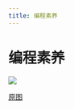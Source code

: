 ```yaml
---
title: 编程素养
---
```


# 编程素养
![](http://q0fn7wgae.bkt.clouddn.com/%E7%BC%96%E7%A8%8B%E7%B4%A0%E5%85%BB.png)

[原图](https://github.com/yuhongjing/img-folder/raw/master/img/blog2/mindmap/%E7%BC%96%E7%A8%8B%E7%B4%A0%E5%85%BB.png)